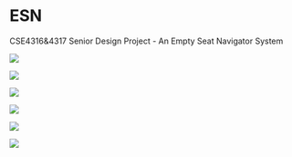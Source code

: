 # ESN
CSE4316&amp;4317 Senior Design Project - An Empty Seat Navigator System


![](http://i.imgur.com/WNzHoRM.jpg)


![](http://i.imgur.com/xlsfFXb.jpg)


![](http://i.imgur.com/OmpS9z3.jpg)


![](http://i.imgur.com/3VtlPBL.jpg)


![](http://i.imgur.com/vgXRECN.jpg)


![](http://i.imgur.com/8Xfu5fs.jpg)
